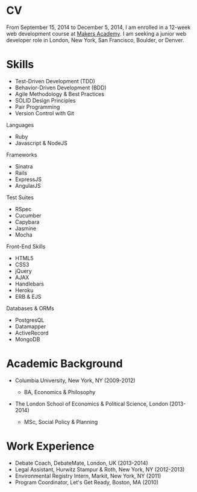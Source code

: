 CV
==

From September 15, 2014 to December 5, 2014, I am enrolled in a 12-week web development course at [Makers Academy](http://www.makersacademy.com). I am seeking a junior web developer role in London, New York, San Francisco, Boulder, or Denver.

Skills
==

* Test-Driven Development (TDD)
* Behavior-Driven Development (BDD)
* Agile Methodology & Best Practices
* SOLID Design Principles
* Pair Programming
* Version Control with Git

Languages
* Ruby
* Javascript & NodeJS

Frameworks
* Sinatra
* Rails
* ExpressJS
* AngularJS

Test Suites
* RSpec
* Cucumber
* Capybara
* Jasmine
* Mocha

Front-End Skills
* HTML5
* CSS3
* jQuery
* AJAX
* Handlebars
* Heroku
* ERB & EJS

Databases & ORMs
* PostgresQL
* Datamapper
* ActiveRecord
* MongoDB

Academic Background
==

* Columbia University, New York, NY (2009-2012)
  * BA, Economics & Philosophy

* The London School of Economics & Political Science, London (2013-2014)
  * MSc, Social Policy & Planning

Work Experience
== 

* Debate Coach, DebateMate, London, UK (2013-2014)
* Legal Assistant, Hurwitz Stampur & Roth, New York, NY (2012-2013)
* Environmental Registry Intern, Markit, New York, NY (2011)
* Program Coordinator, Let's Get Ready, Boston, MA (2010)

